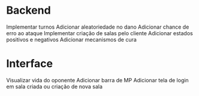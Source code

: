 # Backend
Implementar turnos
Adicionar aleatoriedade no dano
Adicionar chance de erro ao ataque
Implementar criação de salas pelo cliente
Adicionar estados positivos e negativos
Adicionar mecanismos de cura

# Interface
Visualizar vida do oponente
Adicionar barra de MP
Adicionar tela de login em sala criada ou criação de nova sala